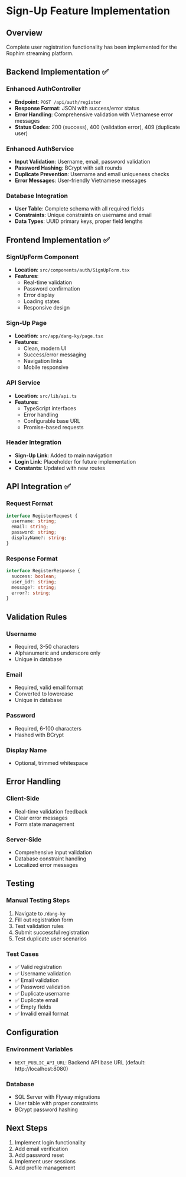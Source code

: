 # Sign-Up Feature Implementation

## Overview
Complete user registration functionality has been implemented for the Rophim streaming platform.

## Backend Implementation ✅

### Enhanced AuthController
- **Endpoint**: `POST /api/auth/register`
- **Response Format**: JSON with success/error status
- **Error Handling**: Comprehensive validation with Vietnamese error messages
- **Status Codes**: 200 (success), 400 (validation error), 409 (duplicate user)

### Enhanced AuthService
- **Input Validation**: Username, email, password validation
- **Password Hashing**: BCrypt with salt rounds
- **Duplicate Prevention**: Username and email uniqueness checks
- **Error Messages**: User-friendly Vietnamese messages

### Database Integration
- **User Table**: Complete schema with all required fields
- **Constraints**: Unique constraints on username and email
- **Data Types**: UUID primary keys, proper field lengths

## Frontend Implementation ✅

### SignUpForm Component
- **Location**: `src/components/auth/SignUpForm.tsx`
- **Features**:
  - Real-time validation
  - Password confirmation
  - Error display
  - Loading states
  - Responsive design

### Sign-Up Page
- **Location**: `src/app/dang-ky/page.tsx`
- **Features**:
  - Clean, modern UI
  - Success/error messaging
  - Navigation links
  - Mobile responsive

### API Service
- **Location**: `src/lib/api.ts`
- **Features**:
  - TypeScript interfaces
  - Error handling
  - Configurable base URL
  - Promise-based requests

### Header Integration
- **Sign-Up Link**: Added to main navigation
- **Login Link**: Placeholder for future implementation
- **Constants**: Updated with new routes

## API Integration ✅

### Request Format
```typescript
interface RegisterRequest {
  username: string;
  email: string;
  password: string;
  displayName?: string;
}
```

### Response Format
```typescript
interface RegisterResponse {
  success: boolean;
  user_id?: string;
  message?: string;
  error?: string;
}
```

## Validation Rules

### Username
- Required, 3-50 characters
- Alphanumeric and underscore only
- Unique in database

### Email
- Required, valid email format
- Converted to lowercase
- Unique in database

### Password
- Required, 6-100 characters
- Hashed with BCrypt

### Display Name
- Optional, trimmed whitespace

## Error Handling

### Client-Side
- Real-time validation feedback
- Clear error messages
- Form state management

### Server-Side
- Comprehensive input validation
- Database constraint handling
- Localized error messages

## Testing

### Manual Testing Steps
1. Navigate to `/dang-ky`
2. Fill out registration form
3. Test validation rules
4. Submit successful registration
5. Test duplicate user scenarios

### Test Cases
- ✅ Valid registration
- ✅ Username validation
- ✅ Email validation
- ✅ Password validation
- ✅ Duplicate username
- ✅ Duplicate email
- ✅ Empty fields
- ✅ Invalid email format

## Configuration

### Environment Variables
- `NEXT_PUBLIC_API_URL`: Backend API base URL (default: http://localhost:8080)

### Database
- SQL Server with Flyway migrations
- User table with proper constraints
- BCrypt password hashing

## Next Steps
1. Implement login functionality
2. Add email verification
3. Add password reset
4. Implement user sessions
5. Add profile management


